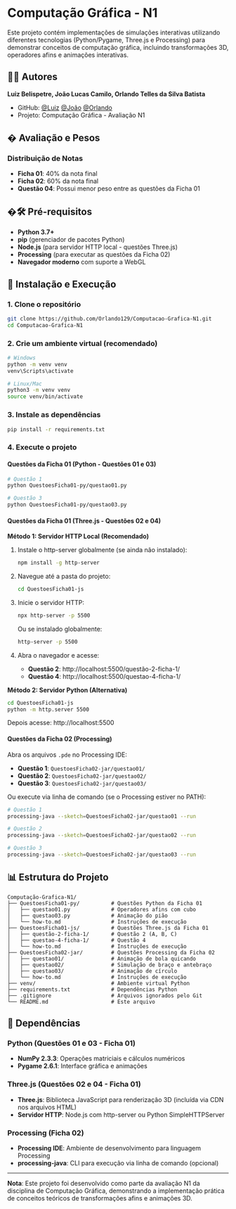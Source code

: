 # Computação Gráfica - N1

Este projeto contém implementações de simulações interativas utilizando diferentes tecnologias (Python/Pygame, Three.js e Processing) para demonstrar conceitos de computação gráfica, incluindo transformações 3D, operadores afins e animações interativas.

## 👨‍💻 Autores

**Luiz Belispetre, João Lucas Camilo, Orlando Telles da Silva Batista**
- GitHub: [@Luiz](https://github.com/K4L1B3)
          [@João](https://github.com/joaolucascamilo)
          [@Orlando](https://github.com/Orlando129)
- Projeto: Computação Gráfica - Avaliação N1

## � Avaliação e Pesos

### Distribuição de Notas
- **Ficha 01**: 40% da nota final
- **Ficha 02**: 60% da nota final
- **Questão 04**: Possui menor peso entre as questões da Ficha 01

## �🛠️ Pré-requisitos

- **Python 3.7+**
- **pip** (gerenciador de pacotes Python)
- **Node.js** (para servidor HTTP local - questões Three.js)
- **Processing** (para executar as questões da Ficha 02)
- **Navegador moderno** com suporte a WebGL

## 🚀 Instalação e Execução

### 1. Clone o repositório
```bash
git clone https://github.com/Orlando129/Computacao-Grafica-N1.git
cd Computacao-Grafica-N1
```

### 2. Crie um ambiente virtual (recomendado)
```bash
# Windows
python -m venv venv
venv\Scripts\activate

# Linux/Mac
python3 -m venv venv
source venv/bin/activate
```

### 3. Instale as dependências
```bash
pip install -r requirements.txt
```

### 4. Execute o projeto

#### Questões da Ficha 01 (Python - Questões 01 e 03)
```bash
# Questão 1
python QuestoesFicha01-py/questao01.py

# Questão 3
python QuestoesFicha01-py/questao03.py
```

#### Questões da Ficha 01 (Three.js - Questões 02 e 04)

**Método 1: Servidor HTTP Local (Recomendado)**

1. Instale o http-server globalmente (se ainda não instalado):
   ```bash
   npm install -g http-server
   ```

2. Navegue até a pasta do projeto:
   ```bash
   cd QuestoesFicha01-js
   ```

3. Inicie o servidor HTTP:
   ```bash
   npx http-server -p 5500
   ```
   
   Ou se instalado globalmente:
   ```bash
   http-server -p 5500
   ```

4. Abra o navegador e acesse:
   - **Questão 2**: http://localhost:5500/questão-2-ficha-1/
   - **Questão 4**: http://localhost:5500/questao-4-ficha-1/

**Método 2: Servidor Python (Alternativa)**

```bash
cd QuestoesFicha01-js
python -m http.server 5500
```

Depois acesse: http://localhost:5500

#### Questões da Ficha 02 (Processing)
Abra os arquivos `.pde` no Processing IDE:
- **Questão 1**: `QuestoesFicha02-jar/questao01/`
- **Questão 2**: `QuestoesFicha02-jar/questao02/`
- **Questão 3**: `QuestoesFicha02-jar/questao03/`

Ou execute via linha de comando (se o Processing estiver no PATH):
```bash
# Questão 1
processing-java --sketch=QuestoesFicha02-jar/questao01 --run

# Questão 2
processing-java --sketch=QuestoesFicha02-jar/questao02 --run

# Questão 3
processing-java --sketch=QuestoesFicha02-jar/questao03 --run
```

## 📊 Estrutura do Projeto

```
Computação-Grafica-N1/
├── QuestoesFicha01-py/          # Questões Python da Ficha 01
│   ├── questao01.py             # Operadores afins com cubo
│   ├── questao03.py             # Animação do pião
│   └── how-to.md                # Instruções de execução
├── QuestoesFicha01-js/          # Questões Three.js da Ficha 01
│   ├── questão-2-ficha-1/       # Questão 2 (A, B, C)
│   ├── questao-4-ficha-1/       # Questão 4
│   └── how-to.md                # Instruções de execução
├── QuestoesFicha02-jar/         # Questões Processing da Ficha 02
│   ├── questao01/               # Animação de bola quicando
│   ├── questao02/               # Simulação de braço e antebraço
│   ├── questao03/               # Animação de círculo
│   └── how-to.md                # Instruções de execução
├── venv/                        # Ambiente virtual Python
├── requirements.txt             # Dependências Python
├── .gitignore                   # Arquivos ignorados pelo Git
└── README.md                    # Este arquivo
```

## 🔧 Dependências

### Python (Questões 01 e 03 - Ficha 01)
- **NumPy 2.3.3**: Operações matriciais e cálculos numéricos
- **Pygame 2.6.1**: Interface gráfica e animações

### Three.js (Questões 02 e 04 - Ficha 01)
- **Three.js**: Biblioteca JavaScript para renderização 3D (incluída via CDN nos arquivos HTML)
- **Servidor HTTP**: Node.js com http-server ou Python SimpleHTTPServer

### Processing (Ficha 02)
- **Processing IDE**: Ambiente de desenvolvimento para linguagem Processing
- **processing-java**: CLI para execução via linha de comando (opcional)

---

**Nota**: Este projeto foi desenvolvido como parte da avaliação N1 da disciplina de Computação Gráfica, demonstrando a implementação prática de conceitos teóricos de transformações afins e animações 3D.